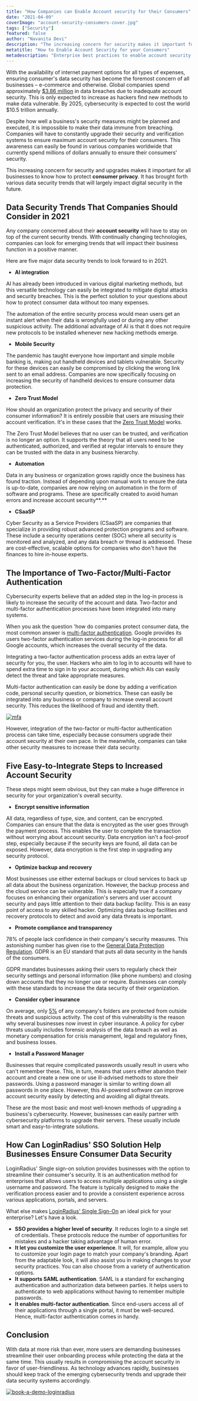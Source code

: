 ```yaml
---
title: "How Companies can Enable Account security for their Consumers"
date: "2021-04-09"
coverImage: "account-security-consumers-cover.jpg"
tags: ["Security"]
featured: false 
author: "Navanita Devi"
description: "The increasing concern for security makes it important for all businesses to know how to protect consumer privacy. As technology advances rapidly, businesses should keep track of the emerging cybersecurity trends and upgrade their data security systems accordingly. Here are the enterprise best practices to enable account security for consumers."
metatitle: "How to Enable Account Security for your Consumers"
metadescription: "Enterprise best practices to enable account security for consumers. Learn the security techniques to protect your consumer identities and access management."
---
```


With the availability of internet payment options for all types of expenses, ensuring consumer's data security has become the foremost concern of all businesses – e-commerce and otherwise. Global companies spend approximately [$3.86 million](https://www.forbes.com/sites/chuckbrooks/2021/03/02/alarming-cybersecurity-stats-------what-you-need-to-know-for-2021/?sh=1758eae058d3) in data breaches due to inadequate account security. This is only expected to increase as hackers find new methods to make data vulnerable. By 2025, cybersecurity is expected to cost the world $10.5 trillion annually. 

Despite how well a business's security measures might be planned and executed, it is impossible to make their data immune from breaching. Companies will have to constantly upgrade their security and verification systems to ensure maximum account security for their consumers. This awareness can easily be found in various companies worldwide that currently spend millions of dollars annually to ensure their consumers’ security.

This increasing concern for security and upgrades makes it important for all businesses to know how to protect **consumer privacy**. It has brought forth various data security trends that will largely impact digital security in the future. 


## Data Security Trends That Companies Should Consider in 2021

Any company concerned about their **account security** will have to stay on top of the current security trends. With continually changing technologies, companies can look for emerging trends that will impact their business function in a positive manner. 

Here are five major data security trends to look forward to in 2021.



*   **AI integration**

AI has already been introduced in various digital marketing methods, but this versatile technology can easily be integrated to mitigate digital attacks and security breaches. This is the perfect solution to your questions about how to protect consumer data without too many expenses.

The automation of the entire security process would mean users get an instant alert when their data is wrongfully used or during any other suspicious activity. The additional advantage of AI is that it does not require new protocols to be installed whenever new hacking methods emerge.



*   **Mobile Security**

The pandemic has taught everyone how important and simple mobile banking is, making out handheld devices and tablets vulnerable. Security for these devices can easily be compromised by clicking the wrong link sent to an email address. Companies are now specifically focusing on increasing the security of handheld devices to ensure consumer data protection.



*   **Zero Trust Model**

How should an organization protect the privacy and security of their consumer information? It is entirely possible that users are misusing their account verification. It's in these cases that the [Zero Trust Model](https://www.loginradius.com/resource/zero-trust-security/) works. 

The Zero Trust Model believes that no user can be trusted, and verification is no longer an option. It supports the theory that all users need to be authenticated, authorized, and verified at regular intervals to ensure they can be trusted with the data in any business hierarchy.



*   **Automation**

Data in any business or organization grows rapidly once the business has found traction. Instead of depending upon manual work to ensure the data is up-to-date, companies are now relying on automation in the form of software and programs. These are specifically created to avoid human errors and increase account security**.**



*   **CSaaSP**

Cyber Security as a Service Providers (CSaaSP) are companies that specialize in providing robust advanced protection programs and software. These include a security operations center (SOC) where all security is monitored and analyzed, and any data breach or thread is addressed. These are cost-effective, scalable options for companies who don't have the finances to hire in-house experts.


## The Importance of Two-Factor/Multi-Factor Authentication

Cybersecurity experts believe that an added step in the log-in process is likely to increase the security of the account and data. Two-factor and multi-factor authentication processes have been integrated into many systems. 

When you ask the question 'how do companies protect consumer data, the most common answer is [multi-factor authentication](https://www.loginradius.com/blog/engineering/why-mfa-important/). Google provides its users two-factor authentication services during the log-in process for all Google accounts, which increases the overall security of the data.

Integrating a two-factor authentication process adds an extra layer of security for you, the user. Hackers who aim to log in to accounts will have to spend extra time to sign in to your account, during which AIs can easily detect the threat and take appropriate measures. 

Multi-factor authentication can easily be done by adding a verification code, personal security question, or biometrics. These can easily be integrated into any business or company to increase overall account security. This reduces the likelihood of fraud and identity theft.

[![mfa](mfa.png)](https://www.loginradius.com/resource/ebook/buyers-guide-to-multi-factor-authentication/)

However, integration of the two-factor or multi-factor authentication process can take time, especially because consumers upgrade their account security at their own pace. In the meanwhile, companies can take other security measures to increase their data security. 


## Five Easy-to-Integrate Steps to Increased Account Security

These steps might seem obvious, but they can make a huge difference in security for your organization's overall security.



*   **Encrypt sensitive information**

All data, regardless of type, size, and content, can be encrypted. Companies can ensure that the data is encrypted as the user goes through the payment process. This enables the user to complete the transaction without worrying about account security. Data encryption isn't a fool-proof step, especially because if the security keys are found, all data can be exposed. However, data encryption is the first step in upgrading any security protocol. 



*   **Optimize backup and recovery**

Most businesses use either external backups or cloud services to back up all data about the business organization. However, the backup process and the cloud service can be vulnerable. This is especially true if a company focuses on enhancing their organization's servers and user account security and pays little attention to their data backup facility. This is an easy point of access to any skilled hacker. Optimizing data backup facilities and recovery protocols to detect and avoid any data threats is important.



*   **Promote compliance and transparency**

78% of people lack confidence in their company's security measures. This astonishing number has given rise to the [General Data Protection Regulation](https://www.loginradius.com/gdpr-and-privacy/). GDPR is an EU standard that puts all data security in the hands of the consumers. 

GDPR mandates businesses asking their users to regularly check their security settings and personal information (like phone numbers) and closing down accounts that they no longer use or require. Businesses can comply with these standards to increase the data security of their organization.  



*   **Consider cyber insurance**

On average, only [5%](https://www.forbes.com/sites/chuckbrooks/2021/03/02/alarming-cybersecurity-stats-------what-you-need-to-know-for-2021/?sh=1758eae058d3) of any company's folders are protected from outside threats and suspicious activity. The cost of this vulnerability is the reason why several businesses now invest in cyber insurance. A policy for cyber threats usually includes forensic analysis of the data breach as well as monetary compensation for crisis management, legal and regulatory fines, and business losses. 



*   **Install a Password Manager**

Businesses that require complicated passwords usually result in users who can't remember these. This, in turn, means that users either abandon their account and create a new one or use ill-advised methods to store their passwords. Using a password manager is similar to writing down all passwords in one place. However, this AI-powered software can improve account security easily by detecting and avoiding all digital threats. 

These are the most basic and most well-known methods of upgrading a business's cybersecurity. However, businesses can easily partner with cybersecurity platforms to upgrade their servers. These usually include smart and easy-to-integrate solutions.


## How Can LoginRadius' SSO Solution Help Businesses Ensure Consumer Data Security

LoginRadius' Single sign-on solution provides businesses with the option to streamline their consumer's security. It is an authentication method for enterprises that allows users to access multiple applications using a single username and password. The feature is typically designed to make the verification process easier and to provide a consistent experience across various applications, portals, and servers.

What else makes [LoginRadius' Single Sign-On](https://www.loginradius.com/protocols/) an ideal pick for your enterprise? Let's have a look.  



*   **SSO provides a higher level of security**. It reduces login to a single set of credentials. These protocols reduce the number of opportunities for mistakes and a hacker taking advantage of human error.
*   **It let you customize the user experience**. It will, for example, allow you to customize your login page to match your company's branding. Apart from the adaptable look, it will also assist you in making changes to your security practices. You can also choose from a variety of authentication options.
*   **It supports SAML authentication**. SAML is a standard for exchanging authentication and authorization data between parties. It helps users to authenticate to web applications without having to remember multiple passwords.
*   **It enables multi-factor authentication**. Since end-users access all of their applications through a single portal, it must be well-secured. Hence, multi-factor authentication comes in handy. 


## Conclusion 

With data at more risk than ever, more users are demanding businesses streamline their user onboarding process while protecting the data at the same time. This usually results in compromising the account security in favor of user-friendliness. As technology advances rapidly, businesses should keep track of the emerging cybersecurity trends and upgrade their data security systems accordingly.


[![book-a-demo-loginradius](../../assets/book-a-demo-loginradius.png)](https://www.loginradius.com/book-a-demo/)
